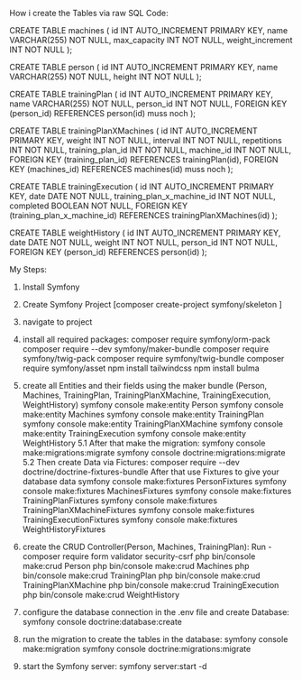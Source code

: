 
How i create the Tables via raw SQL Code:

CREATE TABLE machines (
id INT AUTO_INCREMENT PRIMARY KEY,
name VARCHAR(255) NOT NULL,
max_capacity INT NOT NULL,
weight_increment INT NOT NULL
);

CREATE TABLE person (
id INT AUTO_INCREMENT PRIMARY KEY,
name VARCHAR(255) NOT NULL,
height INT NOT NULL
);

CREATE TABLE trainingPlan (
id INT AUTO_INCREMENT PRIMARY KEY,
name VARCHAR(255) NOT NULL,
person_id INT NOT NULL,
FOREIGN KEY (person_id) REFERENCES person(id) muss noch
);

CREATE TABLE trainingPlanXMachines (
id INT AUTO_INCREMENT PRIMARY KEY,
weight INT NOT NULL,
interval INT NOT NULL,
repetitions INT NOT NULL,
training_plan_id INT NOT NULL,
machine_id INT NOT NULL,
FOREIGN KEY (training_plan_id) REFERENCES trainingPlan(id),
FOREIGN KEY (machines_id) REFERENCES machines(id) muss noch
);

CREATE TABLE trainingExecution (
id INT AUTO_INCREMENT PRIMARY KEY,
date DATE NOT NULL,
training_plan_x_machine_id INT NOT NULL,
completed BOOLEAN NOT NULL,
FOREIGN KEY (training_plan_x_machine_id) REFERENCES trainingPlanXMachines(id)
);

CREATE TABLE weightHistory (
id INT AUTO_INCREMENT PRIMARY KEY,
date DATE NOT NULL,
weight INT NOT NULL,
person_id INT NOT NULL,
FOREIGN KEY (person_id) REFERENCES person(id)
);


My Steps:
1. Install Symfony
2. Create Symfony Project [composer create-project symfony/skeleton <project name>]
3. navigate to project
4. install all required packages:
   composer require symfony/orm-pack
   composer require --dev symfony/maker-bundle
   composer require symfony/twig-pack
   composer require symfony/twig-bundle
   composer require symfony/asset
   npm install tailwindcss
   npm install bulma 

5. create all Entities and their fields using the maker bundle (Person, Machines, TrainingPlan, TrainingPlanXMachine, TrainingExecution, WeightHistory)
   symfony console make:entity Person
   symfony console make:entity Machines
   symfony console make:entity TrainingPlan
   symfony console make:entity TrainingPlanXMachine
   symfony console make:entity TrainingExecution
   symfony console make:entity WeightHistory
5.1 After that make the migration:
   symfony console make:migrations:migrate
   symfony console doctrine:migrations:migrate
5.2 Then create Data via Fictures:
   composer require --dev doctrine/doctrine-fixtures-bundle
After that use Fixtures to give your database data
   symfony console make:fixtures PersonFixtures
   symfony console make:fixtures MachinesFixtures
   symfony console make:fixtures TrainingPlanFixtures
   symfony console make:fixtures TrainingPlanXMachineFixtures
   symfony console make:fixtures TrainingExecutionFixtures
   symfony console make:fixtures WeightHistoryFixtures



6. create the CRUD Controller(Person, Machines, TrainingPlan):
Run - composer require form validator security-csrf
   php bin/console make:crud Person
   php bin/console make:crud Machines
   php bin/console make:crud TrainingPlan
   php bin/console make:crud TrainingPlanXMachine
   php bin/console make:crud TrainingExecution
   php bin/console make:crud WeightHistory

7. configure the database connection in the .env file and create Database:
   symfony console doctrine:database:create

8. run the migration to create the tables in the database:
   symfony console make:migration
   symfony console doctrine:migrations:migrate

9. start the Symfony server:
   symfony server:start -d





